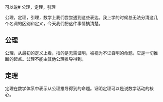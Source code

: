 可以说# 公理，定理，引理

公理，定理，引理，数学上我们尝尝遇到这些表达。我上学的时候总无法分清这几个名词的区别和定义，今天我们把这件事情搞清楚。

## 公理

公理，从最初的定义上看，指的是无需证明，被视为不证自明的命题。它是一切推断的起点。公理不能由其他公理推导得到。

## 定理

定理在数学体系中表示从公理推导得到的命题。证明定理可以是说数学活动的核心。
